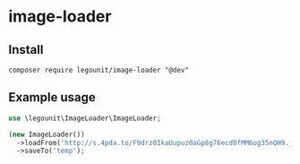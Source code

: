 # image-loader

## Install 
```
composer require legounit/image-loader "@dev"
```

## Example usage
```php
use \legounit\ImageLoader\ImageLoader;

(new ImageLoader())
  ->loadFrom('http://s.4pda.to/F9drz0IkaUupuz0aGp8g76ecd0fMM6og35nQH9.jpg')
  ->saveTo('temp');
```
